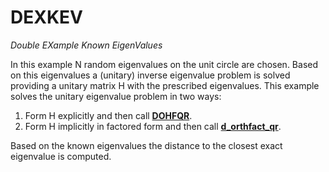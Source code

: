 # DEXKEV #
_Double EXample Known EigenValues_

In this example N random eigenvalues on the unit circle are chosen. Based on this eigenvalues a (unitary) inverse eigenvalue problem is solved providing a unitary matrix H with the prescribed eigenvalues. This example solves the unitary eigenvalue problem in two ways:
 1. Form H explicitly and then call [__DOHFQR__]().
 2. Form H implicitly in factored form and then call [__d_orthfact_qr__]().

Based on the known eigenvalues the distance to the closest exact eigenvalue is computed.
